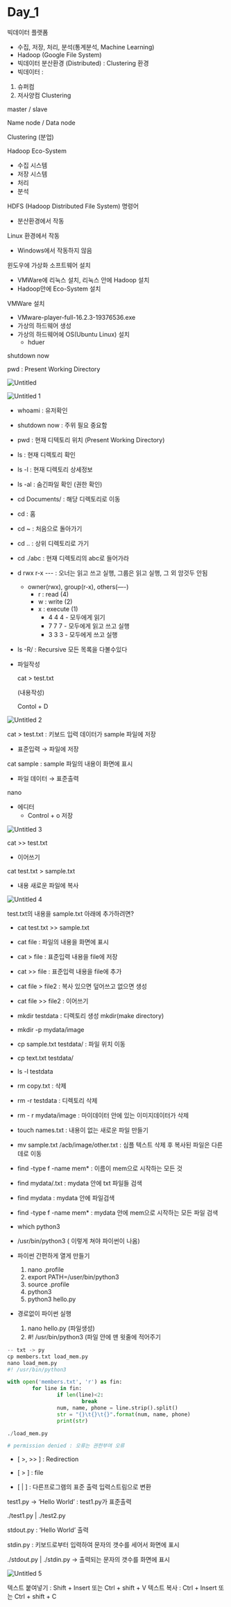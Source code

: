 # Day_1

빅데이터 플랫폼

- 수집, 저장, 처리, 분석(통계분석, Machine Learning)
- Hadoop (Google File System)
- 빅데이터 분산환경 (Distributed) :  Clustering 환경
- 빅데이터 :

1. 슈퍼컴
2. 저사양컴 Clustering

master / slave

Name node / Data node

Clustering (분업)

Hadoop Eco-System

- 수집 시스템
- 저장 시스템
- 처리
- 분석

HDFS (Hadoop Distributed File System) 명령어

- 분산환경에서 작동

Linux 환경에서 작동

- Windows에서 작동하지 않음

윈도우에 가상화 소프트웨어 설치

- VMWare에 리눅스 설치, 리눅스 안에 Hadoop 설치
- Hadoop안에 Eco-System 설치

VMWare 설치

- VMware-player-full-16.2.3-19376536.exe
- 가상의 하드웨어 생성
- 가상의 하드웨어에 OS(Ubuntu Linux) 설치
    - hduer
    

shutdown now

pwd : Present Working Directory

![Untitled](https://user-images.githubusercontent.com/102286605/168568827-b49d3d80-0a4c-4f87-8c5d-90bbe7e611b9.png)

![Untitled 1](https://user-images.githubusercontent.com/102286605/168568839-525bd526-550f-4b2a-9ad3-c3e6900a606e.png)

- whoami : 유저확인
- shutdown now : 주위 필요 중요함
- pwd : 현재 디텍토리 위치 (Present Working Directory)
- ls : 현재 디렉토리 확인
- ls -l : 현재 디렉토리 상세정보
- ls -al : 숨긴파일 확인 (권한 확인)
- cd Documents/ : 해당 디렉토리로 이동
- cd : 홈
- cd ~ : 처음으로 돌아가기
- cd .. : 상위 디렉토리로 가기
- cd ./abc : 현재 디렉토리의 abc로 들어가라
- d rwx r-x --- : 오너는 읽고 쓰고 실행, 그룹은 읽고 실행, 그 외 암것두 안됨
    - owner(rwx), group(r-x), others(—-)
        - r : read (4)
        - w : write (2)
        - x : execute (1)
            - 4 4 4  - 모두에게 읽기
            - 7 7 7  - 모두에게 읽고 쓰고 실행
            - 3 3 3 - 모두에게 쓰고 실행
- ls -R/ : Recursive 모든 목록을 다볼수있다

- 파일작성
    
    cat > test.txt 
    
    (내용작성)
    
    Contol + D
    

![Untitled 2](https://user-images.githubusercontent.com/102286605/168568895-d1536fb4-3003-43fe-b9f7-5500555a9473.png)


cat > test.txt : 키보드 입력 데이터가 sample 파일에 저장

- 표준입력 → 파일에 저장

cat sample : sample 파일의 내용이 화면에 표시

- 파일 데이터 → 표준출력

nano 

- 에디터
    - Control + o 저장

![Untitled 3](https://user-images.githubusercontent.com/102286605/168568909-c6843545-937e-4101-a09e-9f1ec2ce02b1.png)


cat >> test.txt 

- 이어쓰기

cat test.txt > sample.txt

- 내용 새로운 파일에 복사

![Untitled 4](https://user-images.githubusercontent.com/102286605/168568926-90e923d2-f6ff-4a3d-bcec-05cf8fb75e23.png)


test.txt의 내용을 sample.txt 아래에 추가하려면?

- cat test.txt >> sample.txt

- cat file :  파일의 내용을 화면에 표시
- cat > file : 표준입력 내용을 file에 저장
- cat >> file : 표준입력 내용을 file에 추가
- cat file > file2 : 복사 있으면 덮어쓰고 없으면 생성
- cat file >> file2 :  이어쓰기

- mkdir testdata : 디렉토리 생성 mkdir(make directory)
- mkdir -p mydata/image
- cp sample.txt testdata/ : 파일 위치 이동
- cp text.txt testdata/
- ls -l testdata

- rm copy.txt : 삭제
- rm -r testdata : 디렉토리 삭제

- rm - r mydata/image : 마이데이터 안에 있는 이미지데이터가 삭제
- touch names.txt : 내용이 없는 새로운 파일 만들기

- mv sample.txt /acb/image/other.txt : 심플 텍스트 삭제 후 복사된 파일은 다른데로 이동

- find -type f -name mem* : 이름이 mem으로 시작하는 모든 것

- find mydata/.txt : mydata 안에 txt 파일들 검색
- find mydata : mydata 안에 파일검색
- find -type f -name mem* : mydata 안에 mem으로 시작하는 모든 파일 검색

- which python3
- /usr/bin/python3 ( 이렇게 쳐야 파이썬이 나옴)

- 파이썬 간편하게 열게 만들기
    1. nano .profile
    2. export PATH=/user/bin/python3
    3. source .profile
    4. python3 
    5. python3 hello.py

- 경로없이 파이썬 실행
    1. nano hello.py (파일생성)
    2. #! /usr/bin/python3 (파일 안에 맨 윗줄에 적어주기


```python
-- txt -> py
cp members.txt load_mem.py
nano load_mem.py
#! /usr/bin/python3

with open('members.txt', 'r') as fin:
        for line in fin:
                if len(line)<2:
                        break
                num, name, phone = line.strip().split()
                str = "{}\t{}\t{}".format(num, name, phone)
                print(str)

./load_mem.py

# permission denied : 오류는 권한부여 오류
```

 - [ >, >> ] : Redirection

 - [ > ] : file

 - [ | ] : 다른프로그램의 표준 출력 입력스트림으로 변환

test1.py → ‘Hello World’ : test1.py가 표준출력

./test1.py | ./test2.py

stdout.py : ‘Hello World’ 출력

stdin.py : 키보드로부터 입력하여 문자의 갯수를 세어서 화면에 표시

./stdout.py | ./stdin.py → 출력되는 문자의 갯수를 화면에 표시

![Untitled 5](https://user-images.githubusercontent.com/102286605/168568953-1529e0a2-a53d-4fd6-8f91-89b4fd19a717.png)

텍스트 붙여넣기 : Shift + Insert 또는 Ctrl + shift + V
텍스트 복사 :  Ctrl + Insert 또는 Ctrl + shift + C